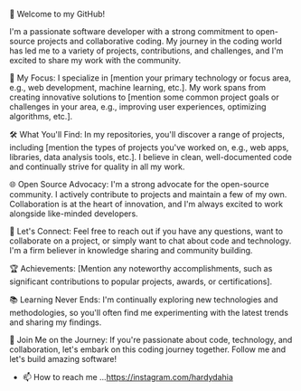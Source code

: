 👋 Welcome to my GitHub!

I'm a passionate software developer with a strong commitment to open-source projects and collaborative coding. My journey in the coding world has led me to a variety of projects, contributions, and challenges, and I'm excited to share my work with the community.

🚀 My Focus: I specialize in [mention your primary technology or focus area, e.g., web development, machine learning, etc.]. My work spans from creating innovative solutions to [mention some common project goals or challenges in your area, e.g., improving user experiences, optimizing algorithms, etc.].

🛠️ What You'll Find: In my repositories, you'll discover a range of projects, including [mention the types of projects you've worked on, e.g., web apps, libraries, data analysis tools, etc.]. I believe in clean, well-documented code and continually strive for quality in all my work.

🌐 Open Source Advocacy: I'm a strong advocate for the open-source community. I actively contribute to projects and maintain a few of my own. Collaboration is at the heart of innovation, and I'm always excited to work alongside like-minded developers.

💬 Let's Connect: Feel free to reach out if you have any questions, want to collaborate on a project, or simply want to chat about code and technology. I'm a firm believer in knowledge sharing and community building.

🏆 Achievements: [Mention any noteworthy accomplishments, such as significant contributions to popular projects, awards, or certifications].

📚 Learning Never Ends: I'm continually exploring new technologies and methodologies, so you'll often find me experimenting with the latest trends and sharing my findings.

👣 Join Me on the Journey: If you're passionate about code, technology, and collaboration, let's embark on this coding journey together. Follow me and let's build amazing software!


- 📫 How to reach me ...https://instagram.com/hardydahia

<!---
Hardy-Dahiya/Hardy-Dahiya is a ✨ special ✨ repository because its `README.md` (this file) appears on your GitHub profile.
You can click the Preview link to take a look at your changes.
--->

